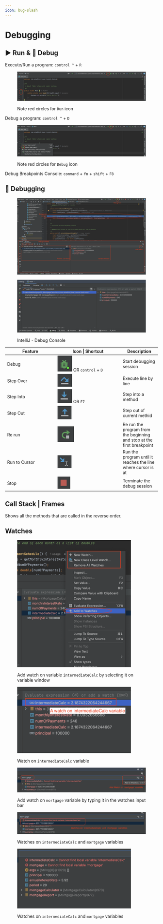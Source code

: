 ```yaml
---
icon: bug-slash
---
```


# Debugging

## ▶️ Run & 🐞 Debug

Execute/Run a program:   `control ^` + `R`

<figure><img src="../.gitbook/assets/IntelliJ-run-app.png" alt=""><figcaption><p>Note red circles for <code>Run</code> icon</p></figcaption></figure>

Debug a program: `control ^` + `D`

<figure><img src="../.gitbook/assets/IntelliJ-debug.png" alt=""><figcaption><p>Note red circles for <code>Debug</code> icon</p></figcaption></figure>

Debug Breakpoints Console: `command` + `fn` + `shift` + `F8`





## 🐞 Debugging

<figure><img src="../.gitbook/assets/intellij-debugging-with-notes.png" alt=""><figcaption></figcaption></figure>

<figure><img src="../.gitbook/assets/intelliJ-debug console.png" alt=""><figcaption><p>IntelliJ - Debug Console</p></figcaption></figure>

<table><thead><tr><th width="152">Feature</th><th width="201">Icon | Shortcut</th><th>Description</th></tr></thead><tbody><tr><td>Debug</td><td><img src="../.gitbook/assets/intellij-icon-debug.png" alt="" data-size="line"> OR <code>control</code> + <code>D</code>  </td><td>Start debugging session</td></tr><tr><td>Step Over</td><td><img src="../.gitbook/assets/intellij-icon-step-over.png" alt="" data-size="line"> </td><td>Execute line by line</td></tr><tr><td>Step Into</td><td><img src="../.gitbook/assets/intellij-icon-step-into.png" alt="" data-size="line"> OR <code>F7</code></td><td>Step into a method</td></tr><tr><td>Step Out</td><td><img src="../.gitbook/assets/intellij-icon-step-out.png" alt="" data-size="line"></td><td>Step out of current methid</td></tr><tr><td>Re run</td><td><img src="../.gitbook/assets/intellij-icon-rerun.png" alt="" data-size="line"></td><td>Re run the program from the beginning and stop at the first breakpoint</td></tr><tr><td>Run to Cursor</td><td><img src="../.gitbook/assets/intellij-icon-run-to-cursor.png" alt="" data-size="line"></td><td>Run the program until it reaches the line where cursor is at</td></tr><tr><td>Stop</td><td><img src="../.gitbook/assets/intelliJ-icon-stop.png" alt="" data-size="line"></td><td>Terminate the debug session</td></tr></tbody></table>



## Call Stack | Frames

Shows all the methods that are called in the reverse order.



## Watches

<div align="left">

<figure><img src="../.gitbook/assets/intellij-debug-watches.png" alt="" width="375"><figcaption><p>Add watch on variable <code>intermediateCalc</code> by selecting it on variable window</p></figcaption></figure>

</div>

<div align="left">

<figure><img src="../.gitbook/assets/intellij-debug-watches-2.png" alt="" width="375"><figcaption><p>Watch on <code>intermediateCalc</code> variable</p></figcaption></figure>

</div>

<figure><img src="../.gitbook/assets/intellij-debug-watches-3.png" alt=""><figcaption><p>Add watch on <code>mortgage</code> variable by typing it in the watches input bar</p></figcaption></figure>

<figure><img src="../.gitbook/assets/intellij-debug-watches-4.png" alt=""><figcaption><p>Watches on <code>intermediateCalc</code> and <code>mortgage</code> variables</p></figcaption></figure>

<div align="left">

<figure><img src="../.gitbook/assets/intellij-debug-watches-5.png" alt="" width="375"><figcaption><p>Watches on <code>intermediateCalc</code> and <code>mortgage</code> variables</p></figcaption></figure>

</div>



